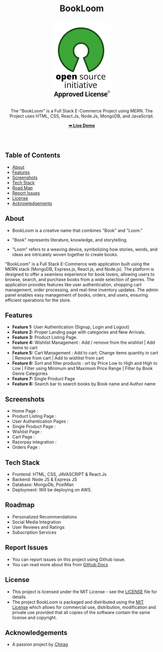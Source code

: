 <h1 align="center">BookLoom</h1>

<div align="center">

<h2 align="center">
  <a href="LICENSE">
    <img src="https://github.com/SorcererChiragsingh/Project-Bookshelf-Emporium/blob/main/build/static/media/MIT%20License.png" alt="MIT License" />
  </a>
</h2>

<p>The "BookLoom" is a Full Stack E-Commerce Project using MERN. The Project uses HTML, CSS, React.Js, Node.Js, MongoDB, and JavaScript.</p>

<a href="" target="_blank"><strong>➥ Live Demo</strong></a>

</div> <br/><br/>

## Table of Contents

- [About](#about)
- [Features](#features)
- [Screenshots](#screenshots)
- [Tech Stack](#tech-stack)
- [Road Map](#roadmap)
- [Report Issues](#report-issues)
- [License](#license)
- [Acknowledgements](#acknowledgements)

## About

- BookLoom is a creative name that combines "Book" and "Loom."

- "Book" represents literature, knowledge, and storytelling.
- "Loom" refers to a weaving device, symbolizing how stories, words, and ideas are intricately woven together to create books.

"BookLoom" is a Full Stack E-Commerce web application built using the MERN stack (MongoDB, Express.js, React.js, and Node.js). The platform is designed to offer a seamless experience for book lovers, allowing users to browse, search, and purchase books from a wide selection of genres. The application provides features like user authentication, shopping cart management, order processing, and real-time inventory updates. The admin panel enables easy management of books, orders, and users, ensuring efficient operations for the store.

## Features

- **Feature 1:** User Authentication (Signup, Login and Logout)
- **Feature 2:** Proper Landing page with categories and New Arrivals.
- **Feature 3:** Product Listing Page.
- **Feature 4:** Wishlist Management : Add / remove from the wishlist | Add items to cart
- **Feature 5:** Cart Management : Add to cart; Change items quantity in cart | Remove from cart | Add to wishlist from cart
- **Feature 6:** Sort and filter products : ort by Price Low to High and High to Low | Filter using Minimum and Maximum Price Range | Filter by Book Genre Categories
- **Feature 7:** Single Product Page
- **Feature 8:** Search bar to search books by Book name and Author name

## Screenshots
- Home Page : 
- Product Listing Page :
- User Authentication Pages :
- Single Product Page :
- Wishlist Page :
- Cart Page :
- Razorpay integration :
- Orders Page :


## Tech Stack

- Frontend: HTML, CSS, JAVASCRIPT & React.Js
- Backend:  Node JS & Express JS
- Database: MongoDb, PostMan
- Deployment: Will be deploying on AWS.


## Roadmap

 - Personalized Recommendations
 - Social Media Integration
 - User Reviews and Ratings
 - Subscription Services


## Report Issues
- You can report issues on this project using Github issue.
- You can read more about this from [Github Docs](https://docs.github.com/en/issues/tracking-your-work-with-issues/creating-an-issue)

## License

- This project is licensed under the MIT License - see the [LICENSE](https://github.com/SorcererChiragsingh/Project-Bean-Brew-Coffee-?tab=MIT-1-ov-file) file for details.
- The project BookLoom is packaged and distributed using the [MIT License](https://choosealicense.com/licenses/mit/) which allows for commercial use, distribution, modification and private use provided that all copies of the software contain the same license and copyright.

## Acknowledgements

- A passion project by [Chirag](www.linkedin.com/in/chirag-singh-148993279)